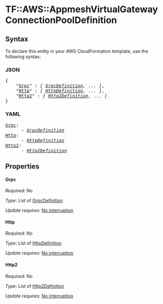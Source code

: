# TF::AWS::AppmeshVirtualGateway ConnectionPoolDefinition

## Syntax

To declare this entity in your AWS CloudFormation template, use the following syntax:

### JSON

<pre>
{
    "<a href="#grpc" title="Grpc">Grpc</a>" : <i>[ <a href="grpcdefinition.md">GrpcDefinition</a>, ... ]</i>,
    "<a href="#http" title="Http">Http</a>" : <i>[ <a href="httpdefinition.md">HttpDefinition</a>, ... ]</i>,
    "<a href="#http2" title="Http2">Http2</a>" : <i>[ <a href="http2definition.md">Http2Definition</a>, ... ]</i>
}
</pre>

### YAML

<pre>
<a href="#grpc" title="Grpc">Grpc</a>: <i>
      - <a href="grpcdefinition.md">GrpcDefinition</a></i>
<a href="#http" title="Http">Http</a>: <i>
      - <a href="httpdefinition.md">HttpDefinition</a></i>
<a href="#http2" title="Http2">Http2</a>: <i>
      - <a href="http2definition.md">Http2Definition</a></i>
</pre>

## Properties

#### Grpc

_Required_: No

_Type_: List of <a href="grpcdefinition.md">GrpcDefinition</a>

_Update requires_: [No interruption](https://docs.aws.amazon.com/AWSCloudFormation/latest/UserGuide/using-cfn-updating-stacks-update-behaviors.html#update-no-interrupt)

#### Http

_Required_: No

_Type_: List of <a href="httpdefinition.md">HttpDefinition</a>

_Update requires_: [No interruption](https://docs.aws.amazon.com/AWSCloudFormation/latest/UserGuide/using-cfn-updating-stacks-update-behaviors.html#update-no-interrupt)

#### Http2

_Required_: No

_Type_: List of <a href="http2definition.md">Http2Definition</a>

_Update requires_: [No interruption](https://docs.aws.amazon.com/AWSCloudFormation/latest/UserGuide/using-cfn-updating-stacks-update-behaviors.html#update-no-interrupt)

